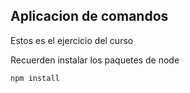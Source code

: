 ## Aplicacion de comandos

Estos es el ejercicio del curso

Recuerden instalar los paquetes de node

```
npm install
```
